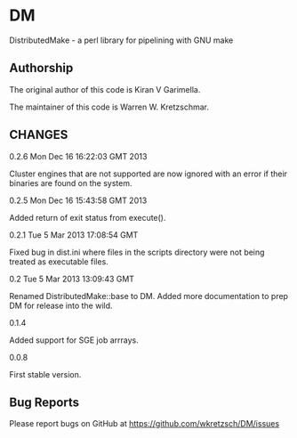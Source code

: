 # DM

DistributedMake - a perl library for pipelining with GNU make

## Authorship

The original author of this code is Kiran V Garimella.

The maintainer of this code is Warren W. Kretzschmar.

## CHANGES

0.2.6  Mon Dec 16 16:22:03 GMT 2013

Cluster engines that are not supported are now ignored with an
error if their binaries are found on the system.

0.2.5  Mon Dec 16 15:43:58 GMT 2013

Added return of exit status from execute().

0.2.1   Tue  5 Mar 2013 17:08:54 GMT

Fixed bug in dist.ini where files in the scripts directory were not
being treated as executable files. 

0.2     Tue  5 Mar 2013 13:09:43 GMT

Renamed DistributedMake::base to DM.
Added more documentation to prep DM for release into the wild.

0.1.4

Added support for SGE job arrrays.

0.0.8

First stable version.

## Bug Reports

Please report bugs on GitHub at https://github.com/wkretzsch/DM/issues
